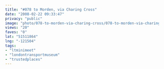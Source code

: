 ```yaml
---
title: "#078 to Morden, via Charing Cross"
date: "2008-02-22 09:33:47"
privacy: "public"
image: "photo/078-to-morden-via-charing-cross/078-to-morden-via-charing-cross.jpg"
views: "20"
faves: "0"
lat: "51511864"
lng: "-121504"
tags:
- "ltminimeet"
- "londontransportmuseum"
- "trustedplaces"
---
```


